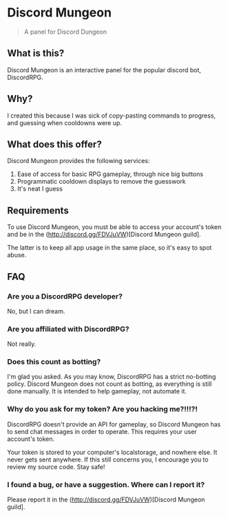 # Discord Mungeon

> A panel for Discord Dungeon

## What is this?

Discord Mungeon is an interactive panel for the popular discord bot, DiscordRPG.

## Why?

I created this because I was sick of copy-pasting commands to progress, and guessing when cooldowns were up.

## What does this offer?

Discord Mungeon provides the following services:

1. Ease of access for basic RPG gameplay, through nice big buttons
2. Programmatic cooldown displays to remove the guesswork
3. It's neat I guess

## Requirements

To use Discord Mungeon, you must be able to access your account's token and be in the (http://discord.gg/FDVJuVW)[Discord Mungeon guild].

The latter is to keep all app usage in the same place, so it's easy to spot abuse.

## FAQ

### Are you a DiscordRPG developer?

No, but I can dream.

### Are you affiliated with DiscordRPG?

Not really.

### Does this count as botting?

I'm glad you asked. As you may know, DiscordRPG has a strict no-botting policy. Discord Mungeon does not count as botting, as everything is still done manually. It is intended to help gameplay, not automate it.

### Why do you ask for my token? Are you hacking me?!!!?!

DiscordRPG doesn't provide an API for gameplay, so Discord Mungeon has to send chat messages in order to operate. This requires your user account's token.

Your token is stored to your computer's localstorage, and nowhere else. It never gets sent anywhere. If this still concerns you, I encourage you to review my source code. Stay safe!

### I found a bug, or have a suggestion. Where can I report it?

Please report it in the (http://discord.gg/FDVJuVW)[Discord Mungeon guild].